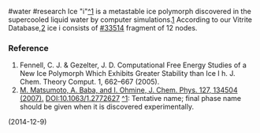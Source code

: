 #water
#research
Ice "i"[^1](^1) is a metastable ice polymorph discovered in the supercooled liquid water by computer simulations.[1](1)  According to our Vitrite Database,[2](2) ice i consists of  [#33514](/vitrite:33514) fragment of 12 nodes. 
### Reference
1. Fennell, C. J. & Gezelter, J. D. Computational Free Energy Studies of a New Ice Polymorph Which Exhibits Greater Stability than Ice I h. J. Chem. Theory Comput. 1, 662&#8211;667 (2005).
1. [M. Matsumoto, A. Baba, and I. Ohmine,  J. Chem. Phys. 127, 134504 (2007).](/JCP:127/134504) [DOI:10.1063/1.2772627](DOI:10.1063/1.2772627)
[^1](^1): Tentative name; final phase name should be given when it is discovered experimentally.

(2014-12-9)